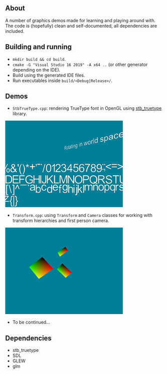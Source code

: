 ## About
A number of graphics demos made for learning and playing around with. The code is (hopefully) clean and self-documented,
all dependencies are included.

## Building and running
* `mkdir build && cd build`.
* `cmake -G "Visual Studio 16 2019" -A x64 ..` (or other generator depending on the IDE).
* Build using the generated IDE files.
* Run executables inside `build/<Debug|Release>/`.

## Demos
* `StbTrueType.cpp`: rendering TrueType font in OpenGL using [stb_truetype](https://github.com/nothings/stb) library.

![1](/screenshots/StbTrueType.png?raw=true)

* `Transform.cpp`: using `Transform` and `Camera` classes for working with transform hierarchies and first person camera.

![1](/screenshots/Transform.png?raw=true)

* To be continued...

## Dependencies
* stb_truetype
* SDL
* GLEW
* glm
